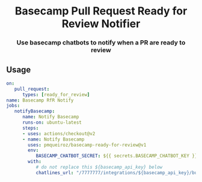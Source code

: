 <div align="center">

# Basecamp Pull Request Ready for Review Notifier

### Use basecamp chatbots to notify when a PR are ready to review

</div>

## Usage

```yaml
on:
   pull_request:
      types: [ready_for_review]
name: Basecamp RfR Notify
jobs:
   notifyBasecamp:
      name: Notify Basecamp
      runs-on: ubuntu-latest
      steps:
      - uses: actions/checkout@v2
      - name: Notify Basecamp
        uses: pmqueiroz/basecamp-ready-for-review@v1
        env:
           BASECAMP_CHATBOT_SECRET: ${{ secrets.BASECAMP_CHATBOT_KEY }}
        with:
           # do not replace this ${basecamp_api_key} below
           chatlines_url: "/7777777/integrations/${basecamp_api_key}/buckets/88888888/chats/9999999999/lines"
```